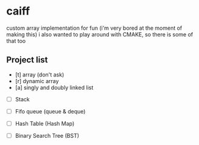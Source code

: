 # caiff
custom array implementation for fun (i'm very bored at the moment of making this)
i also wanted to play around with CMAKE, so there is some of that too

## Project list 
- [t] array (don't ask)
- [r] dynamic array
- [a] singly and doubly linked list
- [ ] Stack
- [ ] Fifo queue (queue & deque)
- [ ] Hash Table (Hash Map)
- [ ] Binary Search Tree (BST)

